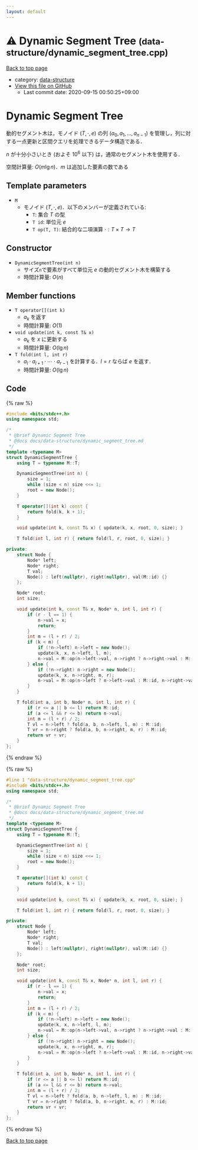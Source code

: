 ```yaml
---
layout: default
---
```


<!-- mathjax config similar to math.stackexchange -->
<script type="text/javascript" async
  src="https://cdnjs.cloudflare.com/ajax/libs/mathjax/2.7.5/MathJax.js?config=TeX-MML-AM_CHTML">
</script>
<script type="text/x-mathjax-config">
  MathJax.Hub.Config({
    TeX: { equationNumbers: { autoNumber: "AMS" }},
    tex2jax: {
      inlineMath: [ ['$','$'] ],
      processEscapes: true
    },
    "HTML-CSS": { matchFontHeight: false },
    displayAlign: "left",
    displayIndent: "2em"
  });
</script>

<script type="text/javascript" src="https://cdnjs.cloudflare.com/ajax/libs/jquery/3.4.1/jquery.min.js"></script>
<script src="https://cdn.jsdelivr.net/npm/jquery-balloon-js@1.1.2/jquery.balloon.min.js" integrity="sha256-ZEYs9VrgAeNuPvs15E39OsyOJaIkXEEt10fzxJ20+2I=" crossorigin="anonymous"></script>
<script type="text/javascript" src="../../assets/js/copy-button.js"></script>
<link rel="stylesheet" href="../../assets/css/copy-button.css" />


# :warning: Dynamic Segment Tree <small>(data-structure/dynamic_segment_tree.cpp)</small>

<a href="../../index.html">Back to top page</a>

* category: <a href="../../index.html#36397fe12f935090ad150c6ce0c258d4">data-structure</a>
* <a href="{{ site.github.repository_url }}/blob/master/data-structure/dynamic_segment_tree.cpp">View this file on GitHub</a>
    - Last commit date: 2020-09-15 00:50:25+09:00




# Dynamic Segment Tree

動的セグメント木は，モノイド $(T, \cdot, e)$ の列 $(a_0, a_1, \dots, a_{n-1})$ を管理し，列に対する一点更新と区間クエリを処理できるデータ構造である．

$n$ が十分小さいとき (およそ $10^6$ 以下) は，通常のセグメント木を使用する．

空間計算量: $O(m\lg n)$．$m$ は追加した要素の数である

## Template parameters

- `M`
    - モノイド $(T, \cdot, e)$．以下のメンバーが定義されている:
        - `T`: 集合 $T$ の型
        - `T id`: 単位元 $e$
        - `T op(T, T)`: 結合的な二項演算 $\cdot: T \times T \rightarrow T$

## Constructor

- `DynamicSegmentTree(int n)`
    - サイズ`n`で要素がすべて単位元 $e$ の動的セグメント木を構築する
    - 時間計算量: $O(n)$

## Member functions

- `T operator[](int k)`
    - $a_k$ を返す
    - 時間計算量: $O(1)$
- `void update(int k, const T& x)`
    - $a_k$ を $x$ に更新する
    - 時間計算量: $O(\lg n)$
- `T fold(int l, int r)`
    - $a_l \cdot a_{l+1} \cdot \cdots \cdot a_{r-1}$ を計算する．$l = r$ ならば $e$ を返す．
    - 時間計算量: $O(\lg n)$

## Code

<a id="unbundled"></a>
{% raw %}
```cpp
#include <bits/stdc++.h>
using namespace std;

/*
 * @brief Dynamic Segment Tree
 * @docs docs/data-structure/dynamic_segment_tree.md
 */
template <typename M>
struct DynamicSegmentTree {
    using T = typename M::T;

    DynamicSegmentTree(int n) {
        size = 1;
        while (size < n) size <<= 1;
        root = new Node();
    }

    T operator[](int k) const {
        return fold(k, k + 1);
    }

    void update(int k, const T& x) { update(k, x, root, 0, size); }

    T fold(int l, int r) { return fold(l, r, root, 0, size); }

private:
    struct Node {
        Node* left;
        Node* right;
        T val;
        Node() : left(nullptr), right(nullptr), val(M::id) {}
    };

    Node* root;
    int size;

    void update(int k, const T& x, Node* n, int l, int r) {
        if (r - l == 1) {
            n->val = x;
            return;
        }
        int m = (l + r) / 2;
        if (k < m) {
            if (!n->left) n->left = new Node();
            update(k, x, n->left, l, m);
            n->val = M::op(n->left->val, n->right ? n->right->val : M::id);
        } else {
            if (!n->right) n->right = new Node();
            update(k, x, n->right, m, r);
            n->val = M::op(n->left ? n->left->val : M::id, n->right->val);
        }
    }

    T fold(int a, int b, Node* n, int l, int r) {
        if (r <= a || b <= l) return M::id;
        if (a <= l && r <= b) return n->val;
        int m = (l + r) / 2;
        T vl = n->left ? fold(a, b, n->left, l, m) : M::id;
        T vr = n->right ? fold(a, b, n->right, m, r) : M::id;
        return vr + vr;
    }
};
```
{% endraw %}

<a id="bundled"></a>
{% raw %}
```cpp
#line 1 "data-structure/dynamic_segment_tree.cpp"
#include <bits/stdc++.h>
using namespace std;

/*
 * @brief Dynamic Segment Tree
 * @docs docs/data-structure/dynamic_segment_tree.md
 */
template <typename M>
struct DynamicSegmentTree {
    using T = typename M::T;

    DynamicSegmentTree(int n) {
        size = 1;
        while (size < n) size <<= 1;
        root = new Node();
    }

    T operator[](int k) const {
        return fold(k, k + 1);
    }

    void update(int k, const T& x) { update(k, x, root, 0, size); }

    T fold(int l, int r) { return fold(l, r, root, 0, size); }

private:
    struct Node {
        Node* left;
        Node* right;
        T val;
        Node() : left(nullptr), right(nullptr), val(M::id) {}
    };

    Node* root;
    int size;

    void update(int k, const T& x, Node* n, int l, int r) {
        if (r - l == 1) {
            n->val = x;
            return;
        }
        int m = (l + r) / 2;
        if (k < m) {
            if (!n->left) n->left = new Node();
            update(k, x, n->left, l, m);
            n->val = M::op(n->left->val, n->right ? n->right->val : M::id);
        } else {
            if (!n->right) n->right = new Node();
            update(k, x, n->right, m, r);
            n->val = M::op(n->left ? n->left->val : M::id, n->right->val);
        }
    }

    T fold(int a, int b, Node* n, int l, int r) {
        if (r <= a || b <= l) return M::id;
        if (a <= l && r <= b) return n->val;
        int m = (l + r) / 2;
        T vl = n->left ? fold(a, b, n->left, l, m) : M::id;
        T vr = n->right ? fold(a, b, n->right, m, r) : M::id;
        return vr + vr;
    }
};

```
{% endraw %}

<a href="../../index.html">Back to top page</a>

